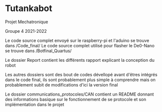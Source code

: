 # Tutankabot
Projet Mechatronique 

Groupe 4 
2021-2022



Le code source complet envoyé sur le raspberry-pi et l'aduino se trouve dans /Code_final/
Le code source complet utilisé pour flasher le De0-Nano se trouve dans /Botfinal_Quartus/

Le dossier Report contient les différents rapport explicant la conception du robot

Les autres dossiers sont des bout de codes dévellopé avant d'êtres intégrés dans le code final, ils sont probablement plus simple à comprendre 
mais on probablement subit de modifications d'ici la version final 

Le dossier communications_protocoles/CAN contient un README donnant des informations basique sur le fonctionnement de se protocole 
et son implémentation dans le projet


